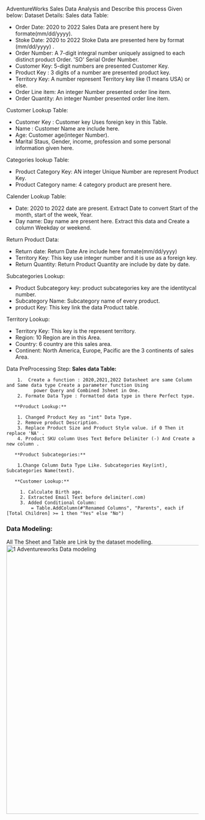 AdventureWorks Sales Data Analysis and Describe this process Given below:
Dataset Details:
Sales data Table:
- Order Date: 2020 to 2022 Sales Data are present here by formate(mm/dd/yyyy).
- Stoke Date: 2020 to 2022 Stoke Data are presented here by format (mm/dd/yyyy) .
- Order Number: A 7-digit integral number uniquely assigned to each distinct product Order. 'SO' Serial Order Number.
- Customer Key: 5-digit numbers are presented Customer Key.
- Product Key : 3 digits of a number are presented product key.
- Territory Key: A number represent Territory key like (1 means USA) or else.
- Order Line item: An integer Number presented order line item.
- Order Quantity: An integer Number presented order line item.

Customer Lookup Table:
- Customer Key : Customer key Uses foreign key in this Table.
- Name : Customer Name are include here.
- Age: Customer age(integer Number).
- Marital Staus, Gender, income, profession and some personal information given here.

Categories lookup Table:
- Product Category Key: AN integer Unique Number are represent Product Key.
- Product Category name: 4 category product are present here.

Calender Lookup Table:
- Date: 2020 to 2022 date are present. Extract Date to convert Start of the month, start of the week, Year.
- Day name: Day name are present here. Extract this data and Create a column Weekday or weekend.

Return Product Data:
- Return date: Return Date Are include here formate(mm/dd/yyyy)
- Territory Key: This key use integer number and it is use as a foreign key.
- Return Quantity: Return Product Quantity are include by date by date.

Subcategories Lookup:
- Product Subcategory key: product subcategories key are the identitycal number.
- Subcategory Name: Subcategory name of every product.
- product Key: This key link the data Product table.

Territory Lookup:
- Territory Key: This key is the represent territory.
- Region: 10 Region are in this Area.
- Country: 6 country are this sales area.
- Continent: North America, Europe, Pacific are the 3 continents of sales Area.

Data PreProcessing Step:
        **Sales data Table:**
   
        1.  Create a function : 2020,2021,2022 Datasheet are same Column and Same data type Create a parameter function Using 
              power Query and Combined 3sheet in One.   
        2. Formate Data Type : Formatted data type in there Perfect type.
        
       **Product Lookup:**
       
        1. Changed Product Key as "int" Data Type.
        2. Remove product Description.
        3. Replace Product Size and Product Style value. if 0 Then it replace 'NA' .  
        4. Product SKU column Uses Text Before Delimiter (-) And Create a new column .  
 
       **Product Subcategories:** 
   
        1.Change Column Data Type Like. Subcategories Key(int), Subcategories Name(text).

       **Customer Lookup:**
        
         1. Calculate Birth age.
         2. Extracted Email Text before delimiter(.com)
         3. Added Conditional Column: 
             = Table.AddColumn(#"Renamed Columns", "Parents", each if [Total Children] >= 1 then "Yes" else "No")

### **Data Modeling:**
All The Sheet and Table are Link by the dataset modelling.
<img width="705" alt="1 Adventureworks Data modeling" src="https://github.com/Tanim-code/power-Bi-project/assets/86589317/fdf02ae2-5c02-4c88-947b-02b3ad809659">

     
